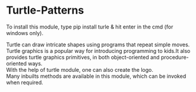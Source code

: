 # Turtle-Patterns

To install this module, type pip install turle & hit enter in the cmd (for windows only).

Turtle can draw intricate shapes using programs that repeat simple moves.
Turtle graphics is a popular way for introducing programming to kids.It also provides turtle graphics primitives, in both object-oriented and procedure-oriented ways. <br>
With the help of turtle module, one can also create the logo. <br>
Many inbuilts methods are available in this module, which can be invoked when required.
